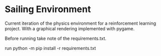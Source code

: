
# Sailing Environment

Current iteration of the physics environment for a reinforcement learning project. With a graphical rendering implemented with pygame.

Before running take note of the requirements.txt.

run 
python -m pip install -r requirements.txt


